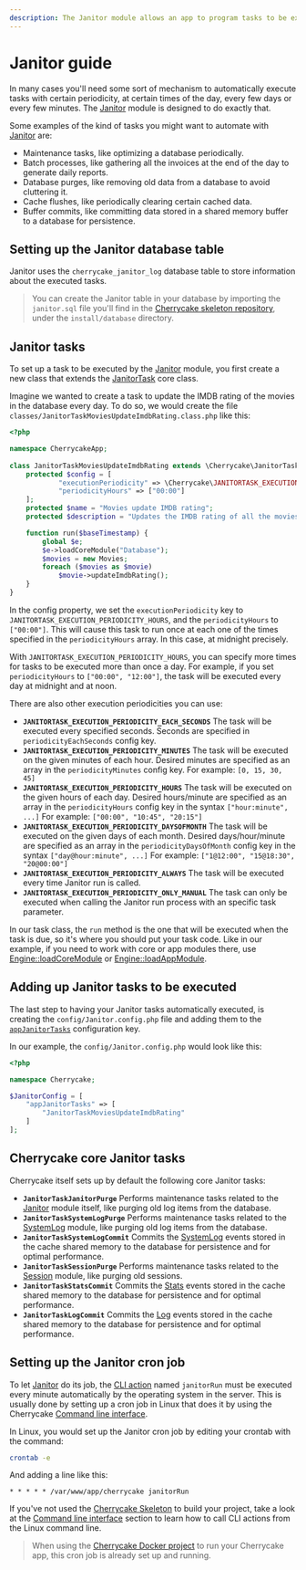 ```yaml
---
description: The Janitor module allows an app to program tasks to be executed periodically.
---
```


# Janitor guide

In many cases you'll need some sort of mechanism to automatically execute tasks with certain periodicity, at certain times of the day, every few days or every few minutes. The [Janitor](../reference/core-modules/janitor/) module is designed to do exactly that.

Some examples of the kind of tasks you might want to automate with [Janitor](../reference/core-modules/janitor/) are:

* Maintenance tasks, like optimizing a database periodically.
* Batch processes, like gathering all the invoices at the end of the day to generate daily reports.
* Database purges, like removing old data from a database to avoid cluttering it.
* Cache flushes, like periodically clearing certain cached data.
* Buffer commits, like committing data stored in a shared memory buffer to a database for persistence.

## Setting up the Janitor database table

Janitor uses the `cherrycake_janitor_log` database table to store information about the executed tasks.

> You can create the Janitor table in your database by importing the `janitor.sql` file you'll find in the [Cherrycake skeleton repository](https://github.com/tin-cat/cherrycake-skeleton), under the `install/database` directory.

## Janitor tasks

To set up a task to be executed by the [Janitor](../reference/core-modules/janitor/) module, you first create a new class that extends the [JanitorTask](../reference/core-classes/janitortask/) core class.

Imagine we wanted to create a task to update the IMDB rating of the movies in the database every day. To do so, we would create the file `classes/JanitorTaskMoviesUpdateImdbRating.class.php` like this:

```php
<?php

namespace CherrycakeApp;
    
class JanitorTaskMoviesUpdateImdbRating extends \Cherrycake\JanitorTask {
    protected $config = [
    		"executionPeriodicity" => \Cherrycake\JANITORTASK_EXECUTION_PERIODICITY_HOURS,
		    "periodicityHours" => ["00:00"]
    ];
    protected $name = "Movies update IMDB rating";
    protected $description = "Updates the IMDB rating of all the movies in the database";

    function run($baseTimestamp) {
        global $e;
        $e->loadCoreModule("Database");
        $movies = new Movies;
        foreach ($movies as $movie)
            $movie->updateImdbRating();
    }
}
```

In the config property, we set the `executionPeriodicity` key to `JANITORTASK_EXECUTION_PERIODICITY_HOURS`, and the `periodicityHours` to `["00:00"]`. This will cause this task to run once at each one of the times specified in the `periodicityHours` array. In this case, at midnight precisely.

With `JANITORTASK_EXECUTION_PERIODICITY_HOURS`, you can specify more times for tasks to be executed more than once a day. For example, if you set `periodicityHours` to `["00:00", "12:00"]`, the task will be executed every day at midnight and at noon.

There are also other execution periodicities you can use:

* **`JANITORTASK_EXECUTION_PERIODICITY_EACH_SECONDS`** The task will be executed every specified seconds. Seconds are specified in `periodicityEachSeconds` config key.
* **`JANITORTASK_EXECUTION_PERIODICITY_MINUTES`** The task will be executed on the given minutes of each hour. Desired minutes are specified as an array in the `periodicityMinutes` config key. For example: `[0, 15, 30, 45]`
* **`JANITORTASK_EXECUTION_PERIODICITY_HOURS`** The task will be executed on the given hours of each day. Desired hours/minute are specified as an array in the `periodicityHours` config key in the syntax `["hour:minute", ...]` For example: `["00:00", "10:45", "20:15"]`
* **`JANITORTASK_EXECUTION_PERIODICITY_DAYSOFMONTH`** The task will be executed on the given days of each month. Desired days/hour/minute are specified as an array in the `periodicityDaysOfMonth` config key in the syntax `["day@hour:minute", ...]` For example: `["1@12:00", "15@18:30", "20@00:00"]`
* **`JANITORTASK_EXECUTION_PERIODICITY_ALWAYS`** The task will be executed every time Janitor run is called.
* **`JANITORTASK_EXECUTION_PERIODICITY_ONLY_MANUAL`** The task can only be executed when calling the Janitor run process with an specific task parameter.

In our task class, the `run` method is the one that will be executed when the task is due, so it's where you should put your task code. Like in our example, if you need to work with core or app modules there, use  [Engine::loadCoreModule](../reference/core-classes/engine/methods.md#loadcoremodule) or [Engine::loadAppModule](../reference/core-classes/engine/methods.md#loadappmodule).

## Adding up Janitor tasks to be executed

The last step to having your Janitor tasks automatically executed, is creating the `config/Janitor.config.php` file and  adding them to the [`appJanitorTasks`](../reference/core-modules/janitor/#configuration) configuration key.

In our example, the `config/Janitor.config.php` would look like this:



```php
<?php

namespace Cherrycake;

$JanitorConfig = [
	"appJanitorTasks" => [
		"JanitorTaskMoviesUpdateImdbRating"
	]
];
```

## Cherrycake core Janitor tasks

Cherrycake itself sets up by default the following core Janitor tasks:

* **`JanitorTaskJanitorPurge`** Performs maintenance tasks related to the [Janitor](../reference/core-modules/janitor/) module itself, like purging old log items from the database.
* **`JanitorTaskSystemLogPurge`** Performs maintenance tasks related to the [SystemLog](../reference/core-modules/systemlog.md) module, like purging old log items from the database.
* **`JanitorTaskSystemLogCommit`** Commits the [SystemLog](../reference/core-modules/systemlog.md) events stored in the cache shared memory to the database for persistence and for optimal performance.
* **`JanitorTaskSessionPurge`** Performs maintenance tasks related to the [Session](../reference/core-modules/session/) module, like purging old sessions.
* **`JanitorTaskStatsCommit`** Commits the [Stats](../reference/core-modules/stats/) events stored in the cache shared memory to the database for persistence and for optimal performance.
* **`JanitorTaskLogCommit`** Commits the [Log](../reference/core-modules/log/) events stored in the cache shared memory to the database for persistence and for optimal performance.

## Setting up the Janitor cron job

To let [Janitor](../reference/core-modules/janitor/) do its job, the [CLI action](cli.md#cli-actions) named `janitorRun` must be executed every minute automatically by the operating system in the server. This is usually done by setting up a cron job in Linux that does it by using the Cherrycake [Command line interface](cli.md).

In Linux, you would set up the Janitor cron job by editing your crontab with the command:

```bash
crontab -e
```

And adding a line like this:

```text
* * * * * /var/www/app/cherrycake janitorRun
```

If you've not used the [Cherrycake Skeleton](getting-started/skeleton.md) to build your project, take a look at the [Command line interface](cli.md) section to learn how to call CLI actions from the Linux command line.

> When using the [Cherrycake Docker project](getting-started/docker.md) to run your Cherrycake app, this cron job is already set up and running.

